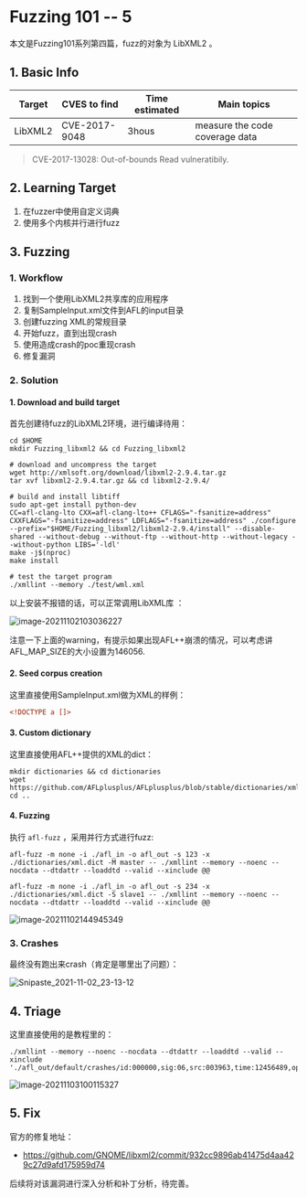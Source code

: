 # Fuzzing 101 -- 5


本文是Fuzzing101系列第四篇，fuzz的对象为 LibXML2 。

<!--more-->

## 1. Basic Info

| Target  | CVES to find  | Time estimated | Main topics                    |
| ------- | ------------- | -------------- | ------------------------------ |
| LibXML2 | CVE-2017-9048 | 3hous          | measure the code coverage data |

> CVE-2017-13028: Out-of-bounds Read vulneratibily.

## 2. Learning Target

1. 在fuzzer中使用自定义词典
2. 使用多个内核并行进行fuzz

## 3. Fuzzing

### 1. Workflow

1. 找到一个使用LibXML2共享库的应用程序
2. 复制SampleInput.xml文件到AFL的input目录
3. 创建fuzzing XML的常规目录
4. 开始fuzz，直到出现crash
5. 使用造成crash的poc重现crash
6. 修复漏洞

### 2. Solution

#### 1. Download and build target

首先创建待fuzz的LibXML2环境，进行编译待用：

```SHELL
cd $HOME
mkdir Fuzzing_libxml2 && cd Fuzzing_libxml2

# download and uncompress the target
wget http://xmlsoft.org/download/libxml2-2.9.4.tar.gz
tar xvf libxml2-2.9.4.tar.gz && cd libxml2-2.9.4/

# build and install libtiff
sudo apt-get install python-dev
CC=afl-clang-lto CXX=afl-clang-lto++ CFLAGS="-fsanitize=address" CXXFLAGS="-fsanitize=address" LDFLAGS="-fsanitize=address" ./configure --prefix="$HOME/Fuzzing_libxml2/libxml2-2.9.4/install" --disable-shared --without-debug --without-ftp --without-http --without-legacy --without-python LIBS='-ldl'
make -j$(nproc)
make install

# test the target program
./xmllint --memory ./test/wml.xml
```

以上安装不报错的话，可以正常调用LibXML库 ：

![image-20211102103036227](https://cdn.jsdelivr.net/gh/AlexsanderShaw/BlogImages@main/img/vuln/shebei20211102103041.png)

注意一下上面的warning，有提示如果出现AFL++崩溃的情况，可以考虑讲AFL_MAP_SIZE的大小设置为146056.

#### 2. Seed corpus creation

这里直接使用SampleInput.xml做为XML的样例：

```xml
<!DOCTYPE a []>
```

#### 3. Custom dictionary

这里直接使用AFL++提供的XML的dict：

```shell
mkdir dictionaries && cd dictionaries
wget https://github.com/AFLplusplus/AFLplusplus/blob/stable/dictionaries/xml.dict
cd ..
```

#### 4. Fuzzing

执行 `afl-fuzz` ，采用并行方式进行fuzz:

```shell
afl-fuzz -m none -i ./afl_in -o afl_out -s 123 -x ./dictionaries/xml.dict -M master -- ./xmllint --memory --noenc --nocdata --dtdattr --loaddtd --valid --xinclude @@

afl-fuzz -m none -i ./afl_in -o afl_out -s 234 -x ./dictionaries/xml.dict -S slave1 -- ./xmllint --memory --noenc --nocdata --dtdattr --loaddtd --valid --xinclude @@
```

![image-20211102144945349](https://cdn.jsdelivr.net/gh/AlexsanderShaw/BlogImages@main/img/vuln/shebei20211102144945.png)

### 3. Crashes

最终没有跑出来crash（肯定是哪里出了问题）：

![Snipaste_2021-11-02_23-13-12](https://cdn.jsdelivr.net/gh/AlexsanderShaw/BlogImages@main/img/vuln/shebei20211103091624.jpeg)

## 4. Triage

这里直接使用的是教程里的：

```shell
./xmllint --memory --noenc --nocdata --dtdattr --loaddtd --valid --xinclude './afl_out/default/crashes/id:000000,sig:06,src:003963,time:12456489,op:havoc,rep:4'
```

![image-20211103100115327](https://cdn.jsdelivr.net/gh/AlexsanderShaw/BlogImages@main/img/vuln/shebei20211103100115.png)

## 5. Fix

官方的修复地址：

- https://github.com/GNOME/libxml2/commit/932cc9896ab41475d4aa429c27d9afd175959d74

后续将对该漏洞进行深入分析和补丁分析，待完善。

